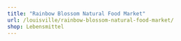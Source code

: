```yaml
---
title: "Rainbow Blossom Natural Food Market"
url: /louisville/rainbow-blossom-natural-food-market/
shop: Lebensmittel
---
```

